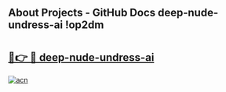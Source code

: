 ## About Projects - GitHub Docs deep-nude-undress-ai !op2dm

# <h2><a href="https://andorid.site?title=deep-nude-undress-ai&ref=14PRO">🔗👉 🔴 deep-nude-undress-ai</a></h2>

[![acn](https://github.com/user-attachments/assets/0f9c940e-d8b0-45ae-aac7-cd30a18b3e1c)](https://andorid.site?title=deep-nude-undress-ai&ref=14PRO)

